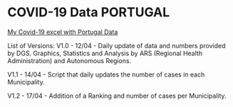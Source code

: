 # COVID-19 Data PORTUGAL
[My Covid-19 excel with Portugal Data](https://docs.google.com/spreadsheets/d/1DPjvd_W44UuBHXwuncFfVxiA6yC4xs4TErql052xPtE/edit?usp=sharing)

List of Versions:
V1.0 - 12/04 - Daily update of data and numbers provided by DGS. Graphics, Statistics and Analysis by ARS (Regional Health Administration) and Autonomous Regions.

V1.1 - 14/04 - Script that daily updates the number of cases in each Municipality.

V1.2 - 17/04 - Addition of a Ranking and number of cases per Municipality.
